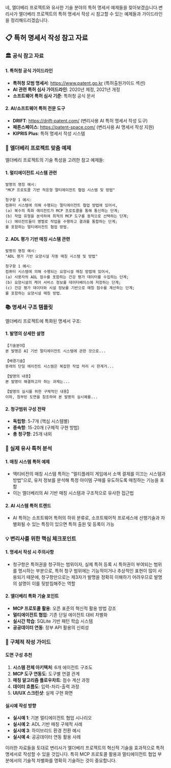 네, 엘더베리 프로젝트와 유사한 기술 분야의 특허 명세서 예제들을 찾아보겠습니다.변리사가 엘더베리 프로젝트의 특허 명세서 작성 시 참고할 수 있는 예제들과 가이드라인을 정리해드리겠습니다.

## 📋 특허 명세서 작성 참고 자료

### 🏛️ **공식 참고 자료**

#### 1. **특허청 공식 가이드라인**
- **특허청 모범 명세서**: https://www.patent.go.kr (특허출원가이드 섹션)
- **AI 관련 특허 심사 가이드라인**: 2020년 제정, 2021년 개정
- **소프트웨어 특허 심사 기준**: 특허청 공식 문서

#### 2. **AI/소프트웨어 특허 전문 도구**
- **DRIFT**: https://drift-patent.com/ (변리사용 AI 특허 명세서 작성 도구)
- **패튼스페이스**: https://patent-space.com/ (변리사용 AI 명세서 작성 지원)
- **KIPRIS Plus**: 특허 명세서 작성 시스템

### 🔧 **엘더베리 프로젝트 맞춤 예제**

엘더베리 프로젝트의 기술 특성을 고려한 참고 예제들:

#### **1. 멀티에이전트 시스템 관련**
```
발명의 명칭 예시:
"MCP 프로토콜 기반 적응형 멀티에이전트 협업 시스템 및 방법"

청구항 1 예시:
컴퓨터 시스템에 의해 수행되는 멀티에이전트 협업 방법에 있어서,
(a) 복수의 특화 에이전트가 MCP 프로토콜을 통해 통신하는 단계;
(b) 작업 유형을 분석하여 최적의 MCP 도구를 동적으로 선택하는 단계;
(c) 에이전트들이 병렬로 작업을 수행하고 결과를 통합하는 단계;
를 포함하는 멀티에이전트 협업 방법.
```

#### **2. ADL 평가 기반 매칭 시스템 관련**
```
발명의 명칭 예시:
"ADL 평가 기반 요양시설 자동 매칭 시스템 및 방법"

청구항 1 예시:
컴퓨터 시스템에 의해 수행되는 요양시설 매칭 방법에 있어서,
(a) 사용자의 ADL 점수를 포함하는 건강 평가 데이터를 수집하는 단계;
(b) 요양시설의 케어 서비스 정보를 데이터베이스에 저장하는 단계;
(c) 건강 평가 데이터와 시설 정보를 기반으로 매칭 점수를 계산하는 단계;
를 포함하는 요양시설 매칭 방법.
```

### 📚 **명세서 구조 템플릿**

엘더베리 프로젝트에 특화된 명세서 구조:

#### **1. 발명의 상세한 설명**
```
【기술분야】
본 발명은 AI 기반 멀티에이전트 시스템에 관한 것으로...

【배경기술】 
종래의 단일 에이전트 시스템은 복잡한 작업 처리 시 한계가...

【발명의 내용】
본 발명이 해결하고자 하는 과제는...

【발명의 실시를 위한 구체적인 내용】
이하, 첨부된 도면을 참조하여 본 발명의 실시예를...
```

#### **2. 청구범위 구성 전략**
- **독립항**: 5-7개 (핵심 시스템별)
- **종속항**: 15-20개 (구체적 구현 방법)
- **총 청구항**: 25개 내외

### 🎯 **실제 유사 특허 분석**

#### **1. 매칭 시스템 특허 예제**
- 액티비전의 매칭 시스템 특허는 "멀티플레이 게임에서 소액 결제를 이끄는 시스템과 방법"으로, 유저 정보를 분석해 특정 아이템 구매를 유도하도록 매칭하는 기능을 포함
- 이는 엘더베리의 AI 기반 매칭 시스템과 구조적으로 유사한 접근법

#### **2. AI 시스템 특허 트렌드**
- AI 특허는 소프트웨어 특허의 하위 분류로, 소프트웨어적 프로세스에 선행기술과 차별화될 수 있는 특징이 있으면 특허 출원 및 등록이 가능

### 💡 **변리사를 위한 핵심 체크포인트**

#### **1. 명세서 작성 시 주의사항**
- 청구항은 특허권을 청구하는 범위이자, 실제 특허 등록 시 특허권이 부여되는 범위를 명시하는 부분으로, 특허 청구 범위에는 기능적이거나 추상적인 표현이 많이 사용되기 때문에, 청구항만으로는 제3자가 발명을 정확히 이해하기 어려우므로 발명의 설명이 이를 뒷받침해주는 역할

#### **2. 엘더베리 특화 기술 포인트**
- **MCP 프로토콜 활용**: 오픈 표준의 혁신적 활용 방법 강조
- **멀티에이전트 협업**: 기존 단일 에이전트 대비 차별화
- **실시간 학습**: SQLite 기반 패턴 학습 시스템
- **공공데이터 연동**: 정부 API 활용의 신뢰성

### 📖 **구체적 작성 가이드**

#### **도면 구성 추천**
1. **시스템 전체 아키텍처**: 6개 에이전트 구조도
2. **MCP 도구 연동도**: 도구별 연결 관계
3. **매칭 알고리즘 플로우차트**: 점수 계산 과정
4. **데이터 흐름도**: 입력-처리-출력 과정
5. **UI/UX 스크린샷**: 실제 구현 화면

#### **실시예 작성 방향**
- **실시예 1**: 기본 멀티에이전트 협업 시나리오
- **실시예 2**: ADL 기반 매칭 구체적 사례
- **실시예 3**: 하이브리드 환경 전환 예시
- **실시예 4**: 공공데이터 연동 활용 사례

이러한 자료들을 토대로 변리사가 엘더베리 프로젝트의 혁신적 기술을 효과적으로 특허 명세서로 작성할 수 있을 것입니다. 특히 MCP 프로토콜 활용과 멀티에이전트 협업 부분에서의 기술적 차별화를 명확히 기술하는 것이 중요합니다.